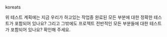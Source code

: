 koreats

위 테스트 계획에는 지금 우리가 하고있는 작업중 완료된 모든 부분에 대한 정확한 테스트가 포함되어 있나요? 그리고 그밖에도 프로젝트 전반적인 모든 부분들에 대한 테스트가 포함되어 있나요? 확인해 주세요.
